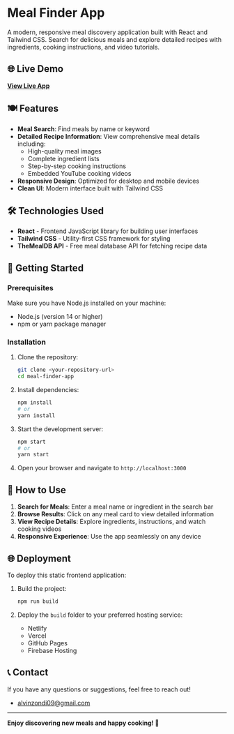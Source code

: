 # Meal Finder App

A modern, responsive meal discovery application built with React and Tailwind CSS. Search for delicious meals and explore detailed recipes with ingredients, cooking instructions, and video tutorials.

## 🌐 Live Demo

**[View Live App](https://meal-finder-seven-wheat.vercel.app/)**

## 🍽️ Features

- **Meal Search**: Find meals by name or keyword
- **Detailed Recipe Information**: View comprehensive meal details including:
  - High-quality meal images
  - Complete ingredient lists
  - Step-by-step cooking instructions
  - Embedded YouTube cooking videos
- **Responsive Design**: Optimized for desktop and mobile devices
- **Clean UI**: Modern interface built with Tailwind CSS

## 🛠️ Technologies Used

- **React** - Frontend JavaScript library for building user interfaces
- **Tailwind CSS** - Utility-first CSS framework for styling
- **TheMealDB API** - Free meal database API for fetching recipe data

## 🚀 Getting Started

### Prerequisites

Make sure you have Node.js installed on your machine:
- Node.js (version 14 or higher)
- npm or yarn package manager

### Installation

1. Clone the repository:
   ```bash
   git clone <your-repository-url>
   cd meal-finder-app
   ```

2. Install dependencies:
   ```bash
   npm install
   # or
   yarn install
   ```

3. Start the development server:
   ```bash
   npm start
   # or
   yarn start
   ```

4. Open your browser and navigate to `http://localhost:3000`

## 📖 How to Use

1. **Search for Meals**: Enter a meal name or ingredient in the search bar
2. **Browse Results**: Click on any meal card to view detailed information
3. **View Recipe Details**: Explore ingredients, instructions, and watch cooking videos
4. **Responsive Experience**: Use the app seamlessly on any device



## 🌐 Deployment

To deploy this static frontend application:

1. Build the project:
   ```bash
   npm run build
   ```

2. Deploy the `build` folder to your preferred hosting service:
   - Netlify
   - Vercel
   - GitHub Pages
   - Firebase Hosting



## 📞 Contact

If you have any questions or suggestions, feel free to reach out!
 - alvinzondi09@gmail.com

---

**Enjoy discovering new meals and happy cooking! 🍳**
